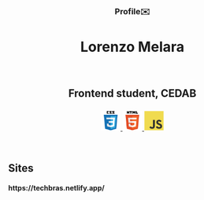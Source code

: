 <h3 align="center">Profile✉️</h3>
<h1 align="center">Lorenzo Melara</h1>
<br>
<h2 align="center">Frontend student, CEDAB</h2>
<p align="left">
</p>

<h3 align="left"></h3>
<p align="center"> <a href="https://www.w3schools.com/css/" target="_blank" rel="noreferrer"> <img src="https://raw.githubusercontent.com/devicons/devicon/master/icons/css3/css3-original-wordmark.svg" alt="css3" width="40" height="40"/> </a> <a href="https://www.w3.org/html/" target="_blank" rel="noreferrer"> <img src="https://raw.githubusercontent.com/devicons/devicon/master/icons/html5/html5-original-wordmark.svg" alt="html5" width="40" height="40"/> </a> <a href="https://developer.mozilla.org/en-US/docs/Web/JavaScript" target="_blank" rel="noreferrer"> <img src="https://raw.githubusercontent.com/devicons/devicon/master/icons/javascript/javascript-original.svg" alt="javascript" width="40" height="40"/> </a> </p>


<br>
<h2 align="left">Sites</h2>
<h4 align="left">https://techbras.netlify.app/</h4>

